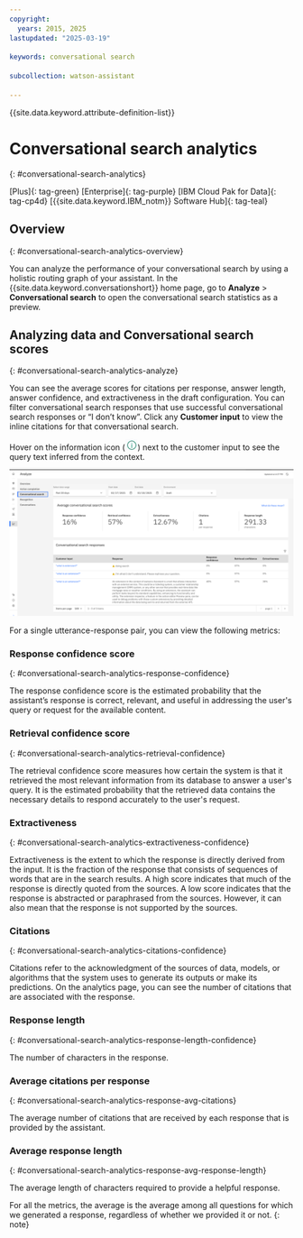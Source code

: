 ```yaml
---
copyright:
  years: 2015, 2025
lastupdated: "2025-03-19"

keywords: conversational search

subcollection: watson-assistant

---
```


{{site.data.keyword.attribute-definition-list}}

# Conversational search analytics
{: #conversational-search-analytics}

[Plus]{: tag-green} [Enterprise]{: tag-purple} [IBM Cloud Pak for Data]{: tag-cp4d} [{{site.data.keyword.IBM_notm}} Software Hub]{: tag-teal}

## Overview
{: #conversational-search-analytics-overview}

You can analyze the performance of your conversational search by using a holistic routing graph of your assistant. In the {{site.data.keyword.conversationshort}} home page, go to **Analyze** > **Conversational search** to open the conversational search statistics as a preview.

## Analyzing data and Conversational search scores
{: #conversational-search-analytics-analyze}

You can see the average scores for citations per response, answer length, answer confidence, and extractiveness in the draft configuration. You can filter conversational search responses that use successful conversational search responses or “I don’t know”. Click any **Customer input** to view the inline citations for that conversational search.

Hover on the information icon (![information icon](images/info.png)) next to the customer input to see the query text inferred from the context.

![Conversational search analytics](images/conversational-search-analytics-overview.png)

For a single utterance-response pair, you can view the following metrics:

### Response confidence score
{: #conversational-search-analytics-response-confidence}

The response confidence score is the estimated probability that the assistant’s response is correct, relevant, and useful in addressing the user's query or request for the available content.

### Retrieval confidence score
{: #conversational-search-analytics-retrieval-confidence}

The retrieval confidence score measures how certain the system is that it retrieved the most relevant information from its database to answer a user's query. It is the estimated probability that the retrieved data contains the necessary details to respond accurately to the user's request.

### Extractiveness
{: #conversational-search-analytics-extractiveness-confidence}

Extractiveness is the extent to which the response is directly derived from the input. It is the fraction of the response that consists of sequences of words that are in the search results. A high score indicates that much of the response is directly quoted from the sources. A low score indicates that the response is abstracted or paraphrased from the sources. However, it can also mean that the response is not supported by the sources.

### Citations
{: #conversational-search-analytics-citations-confidence}

Citations refer to the acknowledgment of the sources of data, models, or algorithms that the system uses to generate its outputs or make its predictions. On the analytics page, you can see the number of citations that are associated with the response.

### Response length
{: #conversational-search-analytics-response-length-confidence}

The number of characters in the response.

### Average citations per response
{: #conversational-search-analytics-response-avg-citations}

The average number of citations that are received by each response that is provided by the assistant.

### Average response length
{: #conversational-search-analytics-response-avg-response-length}

The average length of characters required to provide a helpful response.

For all the metrics, the average is the average among all questions for which we generated a response, regardless of whether we provided it or not.
{: note}
